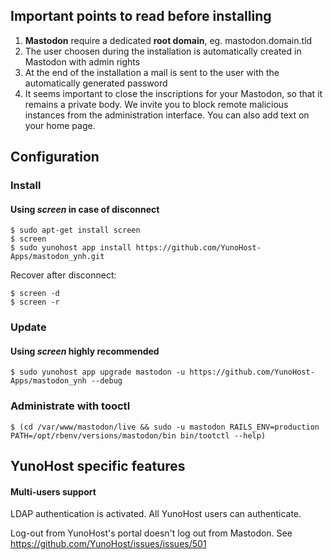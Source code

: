 ## Important points to read before installing

1. **Mastodon** require a dedicated **root domain**, eg. mastodon.domain.tld
1. The user choosen during the installation is automatically created in Mastodon with admin rights
1. At the end of the installation a mail is sent to the user with the automatically generated password
1. It seems important to close the inscriptions for your Mastodon, so that it remains a private body. We invite you to block remote malicious instances from the administration interface. You can also add text on your home page.

## Configuration

### Install

#### Using *screen* in case of disconnect
```
$ sudo apt-get install screen
$ screen
$ sudo yunohost app install https://github.com/YunoHost-Apps/mastodon_ynh.git
```
Recover after disconnect:
```
$ screen -d
$ screen -r
```

### Update

#### Using *screen* highly recommended

`$ sudo yunohost app upgrade mastodon -u https://github.com/YunoHost-Apps/mastodon_ynh --debug `

### Administrate with tooctl

`$ (cd /var/www/mastodon/live && sudo -u mastodon RAILS_ENV=production PATH=/opt/rbenv/versions/mastodon/bin bin/tootctl --help)`

## YunoHost specific features

#### Multi-users support

LDAP authentication is activated. All YunoHost users can authenticate.

Log-out from YunoHost's portal doesn't log out from Mastodon. See https://github.com/YunoHost/issues/issues/501
